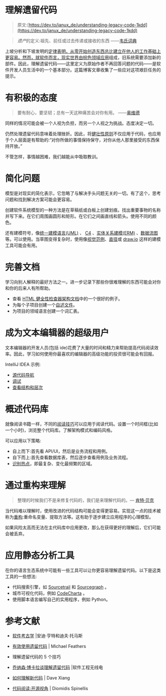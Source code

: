 # 理解遗留代码

> 原文:[https://dev.to/janux_de/understanding-legacy-code-1kdd](https://dev.to/janux_de/understanding-legacy-code-1kdd)

> *遗产*的定义:祖先、前任或过去传递或接收的东西
> ——[韦氏词典](https://www.merriam-webster.com/dictionary/legacy)

上坡分析和下坡发明的[定律表明，从零开始创造东西总比建立在他人的工作基础上更容易。然而，就软件而言，](https://www.youtube.com/watch?v=nVRUv30coyA&feature=youtu.be&t=1893)[现实世界由棕色领域应用](https://www.youtube.com/watch?v=VdI2ca16TFk&feature=youtu.be&t=488)组成，旧系统需要添加新的部件。因此，理解遗留代码——这里定义为原始作者不再回答问题的代码——是软件开发人员生活中的一个基本部分。这篇博客文章收集了一些应对这项艰巨任务的提示。

# [](#have-a-positive-attitude)有积极的态度

> 要有耐心，要坚韧；总有一天这种痛苦会对你有用。
> ——[奥维德](http://wisdomquotes.com/patience-quotes/)

同样的情况可能会被一个人视为负担，而另一个人视之为挑战。态度决定一切。

仍然处理遗留代码意味着处理挫折。因此，将[健壮性原则](https://en.wikipedia.org/wiki/Robustness_principle)不仅应用于代码，也应用于个人层面是有帮助的:“对你所做的事情保持保守，对你从他人那里接受的东西保持开放。”

不管怎样，事情越困难，我们越能从中吸取教训。

# [](#simplify-the-problem)简化问题

模型是对现实的简化表示，它忽略了与解决手头问题无关的一切。有了这个，思考问题和找到解决方案可能会更容易。

创建软件系统模型的一种方法是在草稿纸或白板上创建划痕。找出重要事物的名称并写下来。在它们周围画圆形和矩形。在它们之间画直线和箭头。使用不同的颜色。

还有建模符号，像[统一建模语言(UML)](https://martinfowler.com/books/uml.html) 、 [C4](https://c4model.com/) 、[实体关系建模(ERM)](https://en.wikipedia.org/wiki/Entity%E2%80%93relationship_model) 、[数据流图](https://en.wikipedia.org/wiki/Data-flow_diagram)等。可以使用。当草图变得复杂时，使用像[视觉范例](https://www.visual-paradigm.com/)、[直径](http://dia-installer.de/)或 [draw.io](https://www.youtube.com/watch?v=Z0D96ZikMkc) 这样的建模工具可能会有用。

# [](#improve-the-documentation)完善文档

学习向别人解释的最好方法之一。进一步记录下那些你很难理解的东西可能会对你和你的后来人有所帮助。

*   查看 [HTML 健全性检查器架构文档](https://hsc.aim42.org/documentation/hsc_arc42.html)中的一个很好的例子。
*   为每个子项目创建一个[自述文件](https://ymmv.craftswerk.io/2017/10/What-makes-a-good-README)。
*   为项目的领域语言创建一个词汇表。

# [](#be-a-power-user-of-your-text-editor)成为文本编辑器的超级用户

文本编辑器的开发人员(包括 ide)花费了大量的时间和精力来帮助提高代码阅读效率。因此，学习如何使用你最喜欢的编辑器的高级功能的投资很可能会有回报。

IntelliJ IDEA 示例:

*   [源代码导航](https://www.jetbrains.com/help/idea/navigating-through-the-source-code.html)
*   [调试](https://www.jetbrains.com/help/idea/debugging-code.html)
*   [查看结构和层次](https://www.jetbrains.com/help/idea/viewing-structure-and-hierarchy-of-the-source-code.html)

# [](#get-an-overview-over-the-code-base)概述代码库

就像阅读书籍一样，不同的[阅读技巧](https://www.howtolearn.com/2012/08/different-reading-techniques-and-when-to-use-them/)可以应用于阅读代码。设置一个时间框(比如一个小时)，浏览整个代码库。了解架构模式和编码风格。

可以应用以下策略:

*   自上而下:首先看 API/UI，然后是业务流程和用例。
*   自下而上:首先查看数据库表，然后逐步查看用例及业务流程。
*   [识别热点](https://dev.to/janux_de/hotspot-analysis-for-a-java-project-4ej6)，即最复杂、变化最频繁的区域。

# [](#understanding-by-refactoring)通过重构来理解

> 整理的时候我们不是来修复代码的，我们是来理解代码的。— [肯特·贝克](https://twitter.com/kentbeck/status/1120811117515722752)

当代码难以理解时，使用改进的代码结构可能会变得更容易。实现这一点的技术被称为[重构](https://books.google.de/books?id=o69NtAEACAAJ):重命名变量、提取方法等。这有助于逐步建立应用程序的心理模型。

如果风险太高而无法在主代码库中应用更改，那么在获得更好的理解后，它们可能会被丢弃。

# [](#apply-static-analysis-tools)应用静态分析工具

在你的语言生态系统中可能有一些工具可以让你更容易理解遗留代码。以下是这类工具的一些想法:

*   代码搜索引擎，如 [Sourcetrail](https://www.sourcetrail.com/) 和 [Sourcegraph](https://about.sourcegraph.com/) 。
*   城市可视化代码，例如 [CodeCharta](https://www.maibornwolff.de/codecharta) 。
*   使用脚本语言编写自己的实用程序，例如 Python。

# [](#references)参考文献

*   [软件考古学](https://media.pragprog.com/articles/mar_02_archeology.pdf) |安迪·亨特和迪夫·托马斯

*   [有效使用遗留代码](https://books.google.com/books?id=fB6s_Z6g0gIC) | Michael Feathers

*   理解遗留代码的 5 个技巧

*   [乔纳森·博卡拉谈理解遗留代码](https://www.se-radio.net/2019/04/363-jonathan-boccara-on-understanding-legacy-code/) |软件工程无线电

*   [如何理解新代码](https://www.youtube.com/watch?v=4e7mjh83hN8) | Dave Xiang

*   [代码阅读:开源视角](https://books.google.com/books?id=vEN-ckcdtCwC) | Diomidis Spinellis